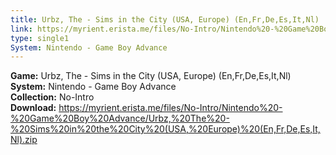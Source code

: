 ```yaml
---
title: Urbz, The - Sims in the City (USA, Europe) (En,Fr,De,Es,It,Nl)
link: https://myrient.erista.me/files/No-Intro/Nintendo%20-%20Game%20Boy%20Advance/Urbz,%20The%20-%20Sims%20in%20the%20City%20(USA,%20Europe)%20(En,Fr,De,Es,It,Nl).zip
type: single1
System: Nintendo - Game Boy Advance
---
```

<b>Game:</b> Urbz, The - Sims in the City (USA, Europe) (En,Fr,De,Es,It,Nl)<br>
<b>System:</b> Nintendo - Game Boy Advance<br>
<b>Collection:</b> No-Intro<br>
<b>Download:</b> https://myrient.erista.me/files/No-Intro/Nintendo%20-%20Game%20Boy%20Advance/Urbz,%20The%20-%20Sims%20in%20the%20City%20(USA,%20Europe)%20(En,Fr,De,Es,It,Nl).zip